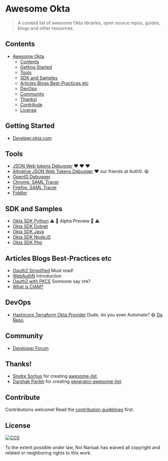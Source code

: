 # Awesome Okta <!-- [![Awesome](https://awesome.re/badge.svg)](https://awesome.re) -->

> A curated list of awesome Okta libraries, open source repos, guides, blogs and other resources.

## Contents

- [Awesome Okta](#awesome-okta)
  - [Contents](#contents)
  - [Getting Started](#getting-started)
  - [Tools](#tools)
  - [SDK and Samples](#sdk-and-samples)
  - [Articles Blogs Best-Practices etc](#articles-blogs-best-practices-etc)
  - [DevOps](#devops)
  - [Community](#community)
  - [Thanks!](#thanks)
  - [Contribute](#contribute)
  - [License](#license)

## Getting Started

- [Develper.okta.com](https://developer.okta.com/docs/)

## Tools

- [JSON Web tokens Debugger](https://www.jsonwebtoken.io/) :heart: :heart: :heart:
- [Altnative JSON Web Tokens Debugger](https://jwt.io) :heart: our friends at Auth0. :laughing:
- [OpenID Debugger](https://oidcdebugger.com/)
- [Chrome: SAML Tracer](https://chrome.google.com/webstore/detail/saml-tracer/mpdajninpobndbfcldcmbpnnbhibjmch?hl=en)
- [Firefox: SAML Tracer](https://addons.mozilla.org/en-US/firefox/addon/saml-tracer/)
- [Fiddler](https://www.telerik.com/fiddler)

## SDK and Samples

- [Okta SDK Python](https://github.com/okta/okta-sdk-python) :warning: :construction: Alpha Preview :construction: :warning:
- [Okta SDK Dotnet](https://github.com/okta/okta-sdk-dotnet)
- [Okta SDK Java](https://github.com/okta/okta-sdk-java)
- [Okta SDK NodeJS](https://github.com/okta/okta-sdk-nodejs)
- [Okta SDK Php](https://github.com/okta/okta-sdk-php)

## Articles Blogs Best-Practices etc

- [Oauth2 Simplified](https://aaronparecki.com/oauth-2-simplified/) Must read!
- [WebAuthN](https://www.okta.com/security-blog/2019/09/passwordless-authentication-where-to-start/) Introduction
- [Oauth2 with PKCE](https://developer.okta.com/blog/2019/08/22/okta-authjs-pkce) Someone say `SPA`?
- [What is CIAM?](https://www.youtube.com/watch?v=sMfg7nu_7Xk)

## DevOps

- [Hashicorp Terraform Okta Provider](https://www.terraform.io/docs/providers/okta/index.html) Dude, do you even Automate? :laughing: [Da Repo](https://github.com/articulate/terraform-provider-okta)

## Community

- [Developer Forum](https://devforum.okta.com/)

## Thanks!

- [Sindre Sorhus](https://github.com/sindresorhus) for creating [awesome-list](https://github.com/sindresorhus/awesome).
- [Darshak Parikh](https://github.com/dar5hak) for creating [generator-awesome-list](https://www.npmjs.com/package/generator-awesome-list).

## Contribute

Contributions welcome! Read the [contribution guidelines](contributing.md) first.


## License

[![CC0](https://mirrors.creativecommons.org/presskit/buttons/88x31/svg/cc-zero.svg)](https://creativecommons.org/publicdomain/zero/1.0)

To the extent possible under law, Noi Narisak has waived all copyright and
related or neighboring rights to this work.
